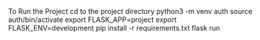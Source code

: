 To Run the Project
cd to the project directory
python3 -m venv auth
source auth/bin/activate
export FLASK_APP=project
export FLASK_ENV=development
pip install -r requirements.txt
flask run
